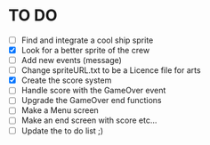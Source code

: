 TO DO
=====

- [ ] Find and integrate a cool ship sprite
- [x] Look for a better sprite of the crew
- [ ] Add new events (message)
- [ ] Change spriteURL.txt to be a Licence file for arts
- [x] Create the score system
- [ ] Handle score with the GameOver event
- [ ] Upgrade the GameOver end functions
- [ ] Make a Menu screen
- [ ] Make an end screen with score etc...
- [ ] Update the to do list ;)
